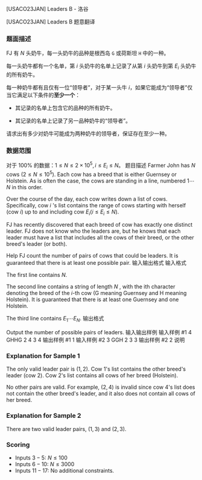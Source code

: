 



[USACO23JAN] Leaders B - 洛谷














[USACO23JAN] Leaders B
题意翻译
### 题面描述

FJ 有 $N$ 头奶牛，每一头奶牛的品种是根西岛 `G` 或荷斯坦 `H` 中的一种。

每一头奶牛都有一个名单，第 $i$ 头奶牛的名单上记录了从第 $i$ 头奶牛到第 $E_i$ 头奶牛的所有奶牛。

每一种奶牛都有且仅有一位“领导者”，对于某一头牛 $i$，如果它能成为“领导者”仅当它满足以下条件的**至少一个**：

- 其记录的名单上包含它的品种的所有奶牛。

- 其记录的名单上记录了另一品种奶牛的“领导者”。

请求出有多少对奶牛可能成为两种奶牛的领导者，保证存在至少一种。

### 数据范围
对于 $100\%$ 的数据：$1\leq N\leq 2\times 10^5,i\leq E_i\leq N$。
题目描述
Farmer John has $N$ cows $(2 \le N \le 10^5)$. Each cow has a breed that is either Guernsey or Holstein. As is often the case, the cows are standing in a line, numbered $1 \cdots N$ in this order.

Over the course of the day, each cow writes down a list of cows. Specifically, cow $i$
's list contains the range of cows starting with herself (cow $i$) up to and including cow $E_i(i \le E_i \le N)$.

FJ has recently discovered that each breed of cow has exactly one distinct leader. FJ does not know who the leaders are, but he knows that each leader must have a list that includes all the cows of their breed, or the other breed's leader (or both).

Help FJ count the number of pairs of cows that could be leaders. It is guaranteed that there is at least one possible pair. 
输入输出格式
输入格式

The first line contains $N$.

The second line contains a string of length $N$
, with the ith character denoting the breed of the $i$-th cow (G meaning Guernsey and H meaning Holstein). It is guaranteed that there is at least one Guernsey and one Holstein.

The third line contains $E_1 \cdots E_N$. 
输出格式

Output the number of possible pairs of leaders. 
输入输出样例
输入样例 #1
4
GHHG
2 4 3 4
输出样例 #1
1
输入样例 #2
3
GGH
2 3 3
输出样例 #2
2
说明
### Explanation for Sample 1

The only valid leader pair is $(1,2)$. Cow $1$'s list contains the other breed's leader (cow $2$). Cow $2$'s list contains all cows of her breed (Holstein).

No other pairs are valid. For example, $(2,4)$
is invalid since cow $4$'s list does not contain the other breed's leader, and it also does not contain all cows of her breed.

### Explanation for Sample 2

There are two valid leader pairs, $(1,3)$ and $(2,3)$.

### Scoring

 - Inputs $3-5$: $N \le 100$  
 - Inputs $6-10$: $N \le 3000$
 - Inputs $11-17$: No additional constraints.






